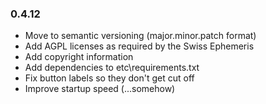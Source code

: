 ### 0.4.12
- Move to semantic versioning (major.minor.patch format)
- Add AGPL licenses as required by the Swiss Ephemeris
- Add copyright information
- Add dependencies to etc\requirements.txt
- Fix button labels so they don't get cut off
- Improve startup speed (...somehow)